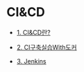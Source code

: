 # CI&CD

- [1. CI&CD란?](https://github.com/jeonyoungho/TIL/blob/master/CI%26CD/CI%26CD.md)

- [2. CI구축실습With도커](https://github.com/jeonyoungho/TIL/blob/master/CI%26CD/Jenkins/CI%EA%B5%AC%EC%B6%95%EC%8B%A4%EC%8A%B5With%EB%8F%84%EC%BB%A4.md)

- [3. Jenkins](https://github.com/jeonyoungho/TIL/blob/master/CI%26CD/Jenkins.md)